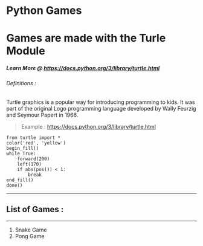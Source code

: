 # Python Games

# Games are made with the Turle Module

##### Learn More @ https://docs.python.org/3/library/turtle.html

###### Definitions :

Turtle graphics is a popular way for introducing programming to kids. It was part of the original Logo programming language developed by Wally Feurzig and Seymour Papert in 1966.

> Example : https://docs.python.org/3/library/turtle.html

```
from turtle import *
color('red', 'yellow')
begin_fill()
while True:
    forward(200)
    left(170)
    if abs(pos()) < 1:
        break
end_fill()
done()
```

---

## List of Games :

---

1. Snake Game
2. Pong Game



